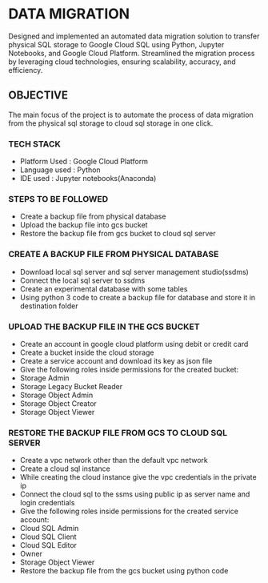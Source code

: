 
# DATA MIGRATION
Designed and implemented an automated data migration solution to transfer physical SQL storage to Google Cloud SQL using Python, Jupyter Notebooks, and Google Cloud Platform. Streamlined the migration process by leveraging cloud technologies, ensuring scalability, accuracy, and efficiency.
## OBJECTIVE
The main focus of the project is to automate the process of data migration from the physical sql storage to cloud sql storage in one click.
### TECH STACK
- Platform Used  : Google Cloud Platform
- Language used  : Python
- IDE used       : Jupyter notebooks(Anaconda)
### STEPS TO BE FOLLOWED
- Create a backup file from physical database
- Upload the backup file into gcs bucket
- Restore the backup file from gcs bucket to cloud sql server 
### CREATE A BACKUP FILE FROM PHYSICAL DATABASE 
- Download local sql server and sql server management studio(ssdms)
- Connect the local sql server to ssdms
- Create an experimental database with some tables
- Using python 3 code to create a backup file for database and store it in destination folder
### UPLOAD THE BACKUP FILE IN THE GCS BUCKET
- Create an account in google cloud platform using debit or credit card
- Create a bucket inside the cloud storage
- Create a service account and download its key as json file
- Give the following roles inside permissions for the created bucket:
- Storage Admin
- Storage Legacy Bucket Reader
- Storage Object Admin
- Storage Object Creator
- Storage Object Viewer

### RESTORE THE BACKUP FILE FROM GCS TO CLOUD SQL SERVER 
- Create a vpc network other than the default vpc network
- Create a cloud sql instance 
- While creating the cloud instance give the vpc credentials in the private ip
- Connect the cloud sql to the ssms using public ip as server name and login credentials
- Give the following roles inside permissions for the created service account:
- Cloud SQL Admin
- Cloud SQL Client
- Cloud SQL Editor
- Owner
- Storage Object Viewer
- Restore the backup file from the gcs bucket using python code






